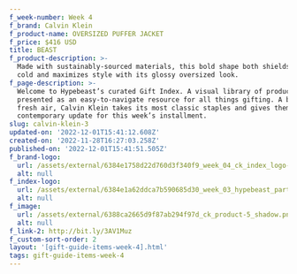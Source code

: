 ```yaml
---
f_week-number: Week 4
f_brand: Calvin Klein
f_product-name: OVERSIZED PUFFER JACKET
f_price: $416 USD
title: BEAST
f_product-description: >-
  Made with sustainably-sourced materials, this bold shape both shields from the
  cold and maximizes style with its glossy oversized look.
f_page-description: >-
  Welcome to Hypebeast’s curated Gift Index. A visual library of products is
  presented as an easy-to-navigate resource for all things gifting. A breath of
  fresh air, Calvin Klein takes its most classic staples and gives them a
  contemporary update for this week’s installment.
slug: calvin-klein-3
updated-on: '2022-12-01T15:41:12.608Z'
created-on: '2022-11-28T16:27:03.258Z'
published-on: '2022-12-01T15:41:51.505Z'
f_brand-logo:
  url: /assets/external/6384e1758d22d760d3f340f9_week_04_ck_index_logo-white.png
  alt: null
f_index-logo:
  url: /assets/external/6384e1a62ddca7b590685d30_week_03_hypebeast_partner_logo.svg
  alt: null
f_image:
  url: /assets/external/6388ca2665d9f87ab294f97d_ck_product-5_shadow.png
  alt: null
f_link-2: http://bit.ly/3AV1Muz
f_custom-sort-order: 2
layout: '[gift-guide-items-week-4].html'
tags: gift-guide-items-week-4
---
```



